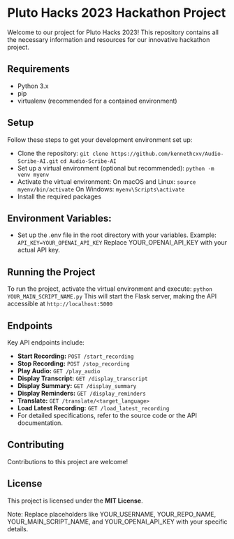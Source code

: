 # Pluto Hacks 2023 Hackathon Project

Welcome to our project for Pluto Hacks 2023! This repository contains all the necessary information and resources for our innovative hackathon project.

## Requirements 
- Python 3.x
- pip
- virtualenv (recommended for a contained environment)

## Setup
Follow these steps to get your development environment set up:
- Clone the repository:
 ```git clone https://github.com/kennethcxv/Audio-Scribe-AI.git```
 ```cd Audio-Scribe-AI```
- Set up a virtual environment (optional but recommended):
 ```python -m venv myenv```
- Activate the virtual environment:
On macOS and Linux:
 ```source myenv/bin/activate```
On Windows:
 ```myenv\Scripts\activate```
- Install the required packages

## Environment Variables:
- Set up the .env file in the root directory with your variables. Example:
 ```API_KEY=YOUR_OPENAI_API_KEY```
Replace YOUR_OPENAI_API_KEY with your actual API key.

## Running the Project

To run the project, activate the virtual environment and execute:
 ```python YOUR_MAIN_SCRIPT_NAME.py```
This will start the Flask server, making the API accessible at ```http://localhost:5000```

## Endpoints
Key API endpoints include:
- **Start Recording:** ```POST /start_recording```
- **Stop Recording:** ```POST /stop_recording```
- **Play Audio:** ```GET /play_audio```
- **Display Transcript:** ```GET /display_transcript```
- **Display Summary:** ```GET /display_summary```
- **Display Reminders:** ```GET /display_reminders```
- **Translate:** ```GET /translate/<target_language>```
- **Load Latest Recording:** ```GET /load_latest_recording```
- For detailed specifications, refer to the source code or the API documentation.

## Contributing

Contributions to this project are welcome!

## License

This project is licensed under the **MIT License**.

Note: Replace placeholders like YOUR_USERNAME, YOUR_REPO_NAME, YOUR_MAIN_SCRIPT_NAME, and YOUR_OPENAI_API_KEY with your specific details.
